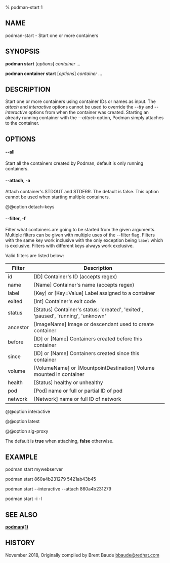 % podman-start 1

## NAME

podman\-start - Start one or more containers

## SYNOPSIS

**podman start** [*options*] _container_ ...

**podman container start** [*options*] _container_ ...

## DESCRIPTION

Start one or more containers using container IDs or names as input. The _attach_ and _interactive_
options cannot be used to override the _--tty_ and _--interactive_ options from when the container
was created. Starting an already running container with the _--attach_ option, Podman simply
attaches to the container.

## OPTIONS

#### **--all**

Start all the containers created by Podman, default is only running containers.

#### **--attach**, **-a**

Attach container's STDOUT and STDERR. The default is false. This option cannot be used when
starting multiple containers.

@@option detach-keys

#### **--filter**, **-f**

Filter what containers are going to be started from the given arguments.
Multiple filters can be given with multiple uses of the --filter flag.
Filters with the same key work inclusive with the only exception being
`label` which is exclusive. Filters with different keys always work exclusive.

Valid filters are listed below:

| **Filter** | **Description**                                                                  |
| ---------- | -------------------------------------------------------------------------------- |
| id         | [ID] Container's ID (accepts regex)                                              |
| name       | [Name] Container's name (accepts regex)                                          |
| label      | [Key] or [Key=Value] Label assigned to a container                               |
| exited     | [Int] Container's exit code                                                      |
| status     | [Status] Container's status: 'created', 'exited', 'paused', 'running', 'unknown' |
| ancestor   | [ImageName] Image or descendant used to create container                         |
| before     | [ID] or [Name] Containers created before this container                          |
| since      | [ID] or [Name] Containers created since this container                           |
| volume     | [VolumeName] or [MountpointDestination] Volume mounted in container              |
| health     | [Status] healthy or unhealthy                                                    |
| pod        | [Pod] name or full or partial ID of pod                                          |
| network    | [Network] name or full ID of network                                             |

@@option interactive

@@option latest

@@option sig-proxy

The default is **true** when attaching, **false** otherwise.

## EXAMPLE

podman start mywebserver

podman start 860a4b231279 5421ab43b45

podman start --interactive --attach 860a4b231279

podman start -i -l

## SEE ALSO

**[podman(1)](podman.md)**

## HISTORY

November 2018, Originally compiled by Brent Baude <bbaude@redhat.com>

